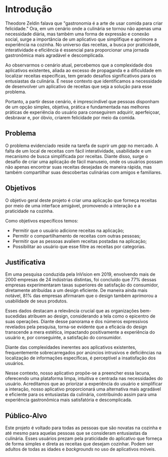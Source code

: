 # Introdução

Theodore Zeldin falava que "gastronomia é a arte de usar comida para criar felicidade." Ora, em um cenário onde a culinária se tornou não apenas uma necessidade diária, mas também uma forma de expressão e conexão social, surge a importância de um aplicativo que simplifique e aprimore a experiência na cozinha. No universo das receitas, a busca por praticidade, interatividade e eficiência é essencial para proporcionar uma jornada gastronômica mais agradável e descomplicada.

Ao observarmos o cenário atual, percebemos que a complexidade dos aplicativos existentes, aliada ao excesso de propaganda e a dificuldade em localizar receitas específicas, tem gerado desafios significativos para os entusiastas da culinária. É nesse contexto que identificamos a necessidade de desenvolver um aplicativo de receitas que seja a solução para esse problema.

Portanto, a partir desse cenário, é imprescindível que pessoas disponham de um opção simples, objetiva, prática e fundamentada nas melhores práticas de experiência do usuário para conseguirem adquirir, aperfeiçoar, desbravar e, por óbvio, criarem felicidade por meio da comida.

## Problema
O problema evidenciado reside na tarefa de suprir um _gap_ no mercado. A falta de um local de receitas com fácil interatividade, usabilidade e um mecanismo de busca simplificada por receitas. Diante disso, surge o desafio de criar uma aplicação de fácil manuseio, onde os usuários possam não apenas encontrar suas receitas desejadas de maneira rápida, mas também compartilhar suas descobertas culinárias com amigos e familiares.


## Objetivos

O objetivo geral deste projeto é criar uma aplicação que forneça receitas por meio de uma interface amigável, promovendo a interação e a praticidade na cozinha. 

Como objetivos específicos temos:
  - Permitir que o usuário adicione receitas na aplicação;
  - Permitir o compartilhamento de receitas com outras pessoas;
  - Permitir que as pessoas avaliem receitas postadas na aplicação; 
  - Possibilitar ao usuário que esse filtre as receitas por categorias.
 
## Justificativa

Em uma pesquisa conduzida pela InVision em 2019, envolvendo mais de 2000 empresas de 24 indústrias distintas, foi concluído que 77% dessas empresas experimentaram taxas superiores de satisfação do consumidor, diretamente atribuídas a um design eficiente. De maneira ainda mais notável, 81% das empresas afirmaram que o design também aprimorou a usabilidade de seus produtos.

Esses dados destacam a relevância crucial que as organizações bem-sucedidas atribuem ao design, considerando a tela como o epicentro de suas operações. Diante desse panorama e dos números expressivos revelados pela pesquisa, torna-se evidente que a eficácia do design transcende a mera estética, impactando positivamente a experiência do usuário e, por conseguinte, a satisfação do consumidor.

Diante das complexidades inerentes aos aplicativos existentes, frequentemente sobrecarregados por anúncios intrusivos e deficiências na localização de informações específicas, é perceptível a insatisfação dos usuários. 

Nesse contexto, nosso aplicativo propõe-se a preencher essa lacuna, oferecendo uma plataforma limpa, intuitiva e centrada nas necessidades do usuário. Acreditamos que ao priorizar a experiência do usuário e simplificar a interação, nosso aplicativo proporcionará uma alternativa mais agradável e eficiente para os entusiastas da culinária, contribuindo assim para uma experiência gastronômica mais satisfatória e descomplicada.

## Público-Alvo

Este projeto é voltado para todas as pessoas que são novatas na cozinha e até mesmo para aquelas pessoas que se consideram entusiastas da culinária. Esses usuários prezam pela praticidade do aplicativo que forneça de forma simples e direta as receitas que desejam cozinhar. Podem ser adultos de todas as idades e _backgrounds_ no uso de aplicativos móveis.





